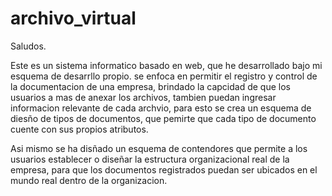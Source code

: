 # archivo_virtual
Saludos.

Este es un sistema informatico basado en web, que he desarrollado bajo mi esquema de desarrllo propio.
se enfoca en permitir el registro y control de la documentacion de una empresa, brindado la capcidad de que los usuarios a mas de 
anexar los archivos, tambien puedan ingresar informacion relevante de cada archvio, para esto se crea un esquema de diesño de tipos
de documentos, que pemirte que cada tipo de documento cuente con sus propios atributos.

Asi mismo se ha disñado un esquema de contendores que permite a los usuarios establecer o diseñar la estructura organizacional 
real de la empresa, para que los documentos registrados puedan ser ubicados en el mundo real dentro de la organizacion.
